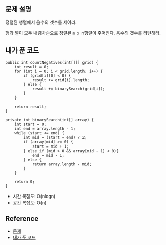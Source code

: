 ## 문제 설명
정렬된 행렬에서 음수의 갯수를 세어라.

행과 열이 모두 내림차순으로 정렬된 ```m x n```행렬이 주어진다. 음수의 갯수를 리턴해라.

## 내가 푼 코드
```
public int countNegatives(int[][] grid) {
    int result = 0;
    for (int i = 0; i < grid.length; i++) {
        if (grid[i][0] < 0) {
            result += grid[i].length;
        } else {
            result += binarySearch(grid[i]);
        }
    }
    
    return result;
}

private int binarySearch(int[] array) {
    int start = 0;
    int end = array.length - 1;
    while (start <= end) {
        int mid = (start + end) / 2;
        if (array[mid] >= 0) {
            start = mid + 1;
        } else if (mid > 0 && array[mid - 1] < 0){
            end = mid - 1;
        } else {
            return array.length - mid;
        }
    }
    
    return 0;
}
```
* 시간 복잡도: O(nlogn)
* 공간 복잡도: O(n)

## Reference
* [문제](https://leetcode.com/problems/count-negative-numbers-in-a-sorted-matrix/)
* [내가 푼 코드](https://github.com/smpark1020/leetcode-practice/blob/master/src/leetcode/binarysearch/Q1351.java)